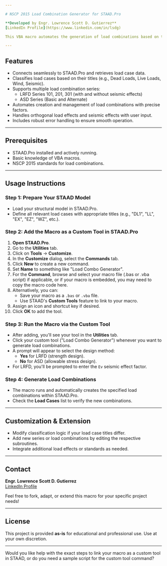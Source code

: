 ```yaml
---

# NSCP 2015 Load Combination Generator for STAAD.Pro

**Developed by Engr. Lowrence Scott D. Gutierrez**  
[LinkedIn Profile](https://www.linkedin.com/in/lsdg)

This VBA macro automates the generation of load combinations based on the NSCP 2015 standards for STAAD.Pro. It supports multiple design methods including LRFD (Load and Resistance Factor Design) and ASD (Allowable Stress Design), accommodating various load cases such as dead loads, live loads, wind loads, and seismic loads.

---
```


## Features

- Connects seamlessly to STAAD.Pro and retrieves load case data.
- Classifies load cases based on their titles (e.g., Dead Loads, Live Loads, Wind, Seismic).
- Supports multiple load combination series:
  - LRFD Series 101, 201, 301 (with and without seismic effects)
  - ASD Series (Basic and Alternate)
- Automates creation and management of load combinations with precise factors.
- Handles orthogonal load effects and seismic effects with user input.
- Includes robust error handling to ensure smooth operation.

---

## Prerequisites

- STAAD.Pro installed and actively running.
- Basic knowledge of VBA macros.
- NSCP 2015 standards for load combinations.

---

## Usage Instructions

### Step 1: Prepare Your STAAD Model
- Load your structural model in STAAD.Pro.
- Define all relevant load cases with appropriate titles (e.g., "DL1", "LL", "EX", "EZ", "WZ", etc.).

### Step 2: Add the Macro as a Custom Tool in STAAD.Pro
1. **Open STAAD.Pro**.
2. Go to the **Utilities** tab.
3. Click on **Tools** → **Customize**.
4. In the **Customize** dialog, select the **Commands** tab.
5. Click **New** to create a new command.
6. Set **Name** to something like "Load Combo Generator".
7. For the **Command**, browse and select your macro file (.bas or .vba script) if applicable, or if your macro is embedded, you may need to copy the macro code here.
8. Alternatively, you can:
   - Save your macro as a `.bas` or `.vba` file.
   - Use STAAD's **Custom Tools** feature to link to your macro.
9. Assign an icon and shortcut key if desired.
10. Click **OK** to add the tool.

### Step 3: Run the Macro via the Custom Tool
- After adding, you'll see your tool in the **Utilities** tab.
- Click your custom tool ("Load Combo Generator") whenever you want to generate load combinations.
- A prompt will appear to select the design method:
  - **Yes** for LRFD (strength design).
  - **No** for ASD (allowable stress design).
- For LRFD, you'll be prompted to enter the `Ev` seismic effect factor.

### Step 4: Generate Load Combinations
- The macro runs and automatically creates the specified load combinations within STAAD.Pro.
- Check the **Load Cases** list to verify the new combinations.

---

## Customization & Extension

- Modify classification logic if your load case titles differ.
- Add new series or load combinations by editing the respective subroutines.
- Integrate additional load effects or standards as needed.

---

## Contact

**Engr. Lowrence Scott D. Gutierrez**  
[LinkedIn Profile](https://www.linkedin.com/in/lsdg)

Feel free to fork, adapt, or extend this macro for your specific project needs!

---

## License

This project is provided **as-is** for educational and professional use. Use at your own discretion.

---

Would you like help with the exact steps to link your macro as a custom tool in STAAD, or do you need a sample script for the custom tool command?

